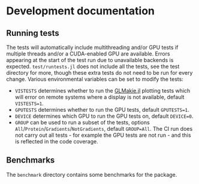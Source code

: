 # Development documentation

## Running tests

The tests will automatically include multithreading and/or GPU tests if multiple threads and/or a CUDA-enabled GPU are available.
Errors appearing at the start of the test run due to unavailable backends is expected.
`test/runtests.jl` does not include all the tests, see the test directory for more, though these extra tests do not need to be run for every change.
Various environmental variables can be set to modify the tests:
- `VISTESTS` determines whether to run the [GLMakie.jl](https://github.com/JuliaPlots/Makie.jl) plotting tests which will error on remote systems where a display is not available, default `VISTESTS=1`.
- `GPUTESTS` determines whether to run the GPU tests, default `GPUTESTS=1`.
- `DEVICE` determines which GPU to run the GPU tests on, default `DEVICE=0`.
- `GROUP` can be used to run a subset of the tests, options `All`/`Protein`/`Gradients`/`NotGradients`, default `GROUP=All`.
The CI run does not carry out all tests - for example the GPU tests are not run - and this is reflected in the code coverage.

## Benchmarks

The `benchmark` directory contains some benchmarks for the package.
